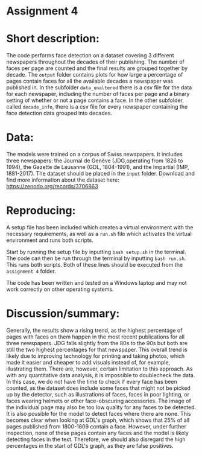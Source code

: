 # Assignment 4

# Short description:
The code performs face detection on a dataset covering 3 different newspapers throughout the decades of their publishing. The number of faces per page are counted and the final results are grouped together by decade. The ```output``` folder contains plots for how large a percentage of pages contain faces for all the available decades a newspaper was published in. In the subfolder ```data_unaltered``` there is a csv file for the data for each newspaper, including the number of faces per page and a binary setting of whether or not a page contains a face. In the other subfolder, called ```decade_info```, there is a csv file for every newspaper containing the face detection data grouped into decades.

# Data:
The models were trained on a corpus of Swiss newspapers. It includes three newspapers: the Journal de Genève (JDG,operating from 1826 to 1994), the Gazette de Lausanne (GDL, 1804-1991), and the Impartial (IMP, 1881-2017). The dataset should be placed in the ```input``` folder.
Download and find more information about the dataset here: https://zenodo.org/records/3706863

# Reproducing:
A setup file has been included which creates a virtual environment with the necessary requirements, as well as a ```run.sh``` file which activates the virtual environment and runs both scripts.

Start by running the setup file by inputting ```bash setup.sh``` in the terminal. 
The code can then be run through the terminal by inputting ```bash run.sh```. This runs both scripts.
Both of these lines should be executed from the ```assignment 4``` folder.

The code has been written and tested on a Windows laptop and may not work correctly on other operating systems.

# Discussion/summary:
Generally, the results show a rising trend, as the highest percentage of pages with faces on them happen in the most recent publications for all three newspapers. JDG falls slightly from the 80s to the 90s but both are still the two highest percentages for that newspaper. This overall trend is likely due to improving technology for printing and taking photos, which made it easier and cheaper to add visuals instead of, for example, illustrating them.
There are, however, certain limitation to this approach. As with any quantitative data analysis, it is impossible to doublecheck the data. In this case, we do not have the time to check if every face has been counted, as the dataset does include some faces that might not be picked up by the detector, such as illustrations of faces, faces in poor lighting, or faces wearing helmets or other face-obscuring accessories. The image of the individual page may also be too low quality for any faces to be detected.
It is also possible for the model to detect faces where there are none. This becomes clear when looking at GDL's graph, which shows that 25% of all pages published from 1800-1809 contain a face. However, under further inspection, none of these pages contain any faces and the model is likely detecting faces in the text. Therefore, we should also disregard the high percentages in the start of GDL's graph, as they are false positives.